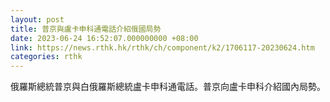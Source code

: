 ```yaml
---
layout: post
title: 普京與盧卡申科通電話介紹俄國局勢
date: 2023-06-24 16:52:07.000000000 +08:00
link: https://news.rthk.hk/rthk/ch/component/k2/1706117-20230624.htm
categories: rthk
---
```


俄羅斯總統普京與白俄羅斯總統盧卡申科通電話。普京向盧卡申科介紹國內局勢。
